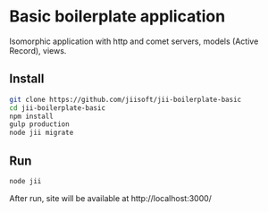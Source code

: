 Basic boilerplate application
=====================

Isomorphic application with http and comet servers, models (Active Record), views.

Install
---

```sh
git clone https://github.com/jiisoft/jii-boilerplate-basic
cd jii-boilerplate-basic
npm install
gulp production
node jii migrate
```

Run
---

```sh
node jii
```

After run, site will be available at http://localhost:3000/